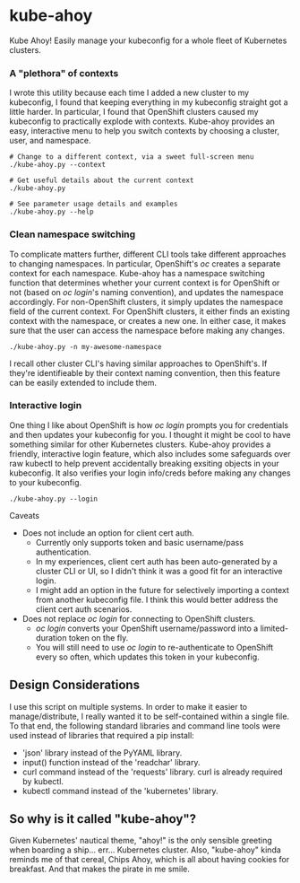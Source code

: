 # kube-ahoy
Kube Ahoy! Easily manage your kubeconfig for a whole fleet of Kubernetes clusters.

### A "plethora" of contexts
I wrote this utility because each time I added a new cluster to my kubeconfig, I found that keeping everything in my kubeconfig straight got a little harder. In particular, I found that OpenShift clusters caused my kubeconfig to practically explode with contexts. Kube-ahoy provides an easy, interactive menu to help you switch contexts by choosing a cluster, user, and namespace.

```
# Change to a different context, via a sweet full-screen menu
./kube-ahoy.py --context

# Get useful details about the current context
./kube-ahoy.py

# See parameter usage details and examples
./kube-ahoy.py --help
```

### Clean namespace switching
To complicate matters further, different CLI tools take different approaches to changing namespaces. In particular, OpenShift's *oc* creates a separate context for each namespace. Kube-ahoy has a namespace switching function that determines whether your current context is for OpenShift or not (based on *oc login*'s naming convention), and updates the namespace accordingly. For non-OpenShift clusters, it simply updates the namespace field of the current context. For OpenShift clusters, it either finds an existing context with the namespace, or creates a new one. In either case, it makes sure that the user can access the namespace before making any changes.

```
./kube-ahoy.py -n my-awesome-namespace
```

I recall other cluster CLI's having similar approaches to OpenShift's. If they're identifieable by their context naming convention, then this feature can be easily extended to include them.

### Interactive login
One thing I like about OpenShift is how *oc login* prompts you for credentials and then updates your kubeconfig for you. I thought it might be cool to have something similar for other Kubernetes clusters. Kube-ahoy provides a friendly, interactive login feature, which also includes some safeguards over raw kubectl to help prevent accidentally breaking exsiting objects in your kubeconfig.  It also verifies your login info/creds before making any changes to your kubeconfig.

```
./kube-ahoy.py --login
```

Caveats
- Does not include an option for client cert auth. 
  - Currently only supports token and basic username/pass authentication.
  - In my experiences, client cert auth has been auto-generated by a cluster CLI or UI, so I didn't think it was a good fit for an interactive login.
  - I might add an option in the future for selectively importing a context from another kubeconfig file. I think this would better address the client cert auth scenarios.
- Does not replace *oc login* for connecting to OpenShift clusters. 
  - *oc login* converts your OpenShift username/password into a limited-duration token on the fly.
  - You will still need to use *oc login* to re-authenticate to OpenShift every so often, which updates this token in your kubeconfig.

## Design Considerations
I use this script on multiple systems.  In order to make it easier to manage/distribute, I really wanted it to be self-contained within a single file.  To that end, the following standard libraries and command line tools were used instead of libraries that required a pip install:

- 'json' library instead of the PyYAML library.
- input() function instead of the 'readchar' library.
- curl command instead of the 'requests' library. curl is already required by kubectl.
- kubectl command instead of the 'kubernetes' library.

## So why is it called "kube-ahoy"?
Given Kubernetes' nautical theme, "ahoy!" is the only sensible greeting when boarding a ship... err... Kubernetes cluster.  Also, "kube-ahoy" kinda reminds me of that cereal, Chips Ahoy, which is all about having cookies for breakfast. And that makes the pirate in me smile.